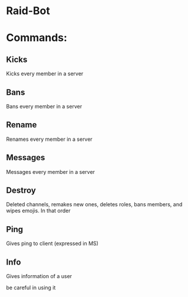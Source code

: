 # Raid-Bot

# Commands:

## Kicks
Kicks every member in a server
## Bans
Bans every member in a server
## Rename
Renames every member in a server
## Messages
Messages every member in a server
## Destroy
Deleted channels, remakes new ones, deletes roles, bans members, and wipes emojis. In that order
## Ping
Gives ping to client (expressed in MS)
## Info
Gives information of a user


be careful in using it
